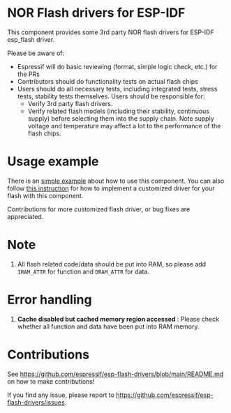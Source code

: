 # NOR Flash drivers for ESP-IDF

This component provides some 3rd party NOR flash drivers for ESP-IDF esp_flash driver.

Please be aware of:

- Espressif will do basic reviewing (format, simple logic check, etc.) for the PRs
- Contributors should do functionality tests on actual flash chips
- Users should do all necessary tests, including integrated tests, stress tests, stability tests themselves. Users should be responsible for:
    - Verify 3rd party flash drivers.
    - Verify related flash models (including their stability, continuous supply) before selecting them into the supply chain. Note supply voltage and temperature may affect a lot to the performance of the flash chips.

# Usage example

There is an [simple example](https://github.com/espressif/esp-idf/tree/master/examples/storage/custom_flash_driver) about how to use this component. You can also follow [this instruction](https://github.com/espressif/esp-idf/blob/master/examples/storage/custom_flash_driver/README.md) for how to implement a customized driver for your flash with this component.

Contributions for more customized flash driver, or bug fixes are appreciated.

# Note

1. All flash related code/data should be put into RAM, so please add `IRAM_ATTR` for function and `DRAM_ATTR` for data.

# Error handling

1. **Cache disabled but cached memory region accessed** : Please check whether all function and data have been put into RAM memory.

# Contributions

See https://github.com/espressif/esp-flash-drivers/blob/main/README.md on how to make contributions!

If you find any issue, please report to https://github.com/espressif/esp-flash-drivers/issues.
